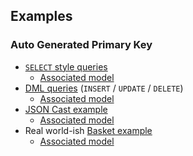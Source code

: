 ## Examples

### Auto Generated Primary Key

* [`SELECT` style queries](Http/Controllers/QueryController.php)
     * [Associated model](Models/People.php)
* [DML queries](Http/Controllers/QueryController.php) (`INSERT` / `UPDATE` / `DELETE`)
     * [Associated model](Models/People.php)
* [JSON Cast example](Http/Controllers/OrderJSONController.php)
     * [Associated model](Models/Order.php)
* Real world-ish [Basket example](Http/Controllers/BasketController.php)
     * [Associated model](Models/Basket.php)